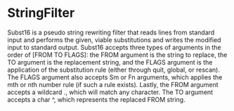 # StringFilter
Subst16 is a pseudo string rewriting filter that reads lines from standard input and performs the given, viable substitutions and writes the modified input to standard output. Subst16 accepts three types of arguments in the order of [FROM TO FLAGS]: the FROM argument is the string to replace, the TO argument is the replacement string, and the FLAGS argument is the application of the substitution rule (either through quit, global, or rescan). The FLAGS argument also accepts Sm or Fn arguments, which applies the mth or nth number rule (if such a rule exists). Lastly, the FROM argument accepts a wildcard ., which will match any character. The TO argument accepts a char ^, which represents the replaced FROM string.
